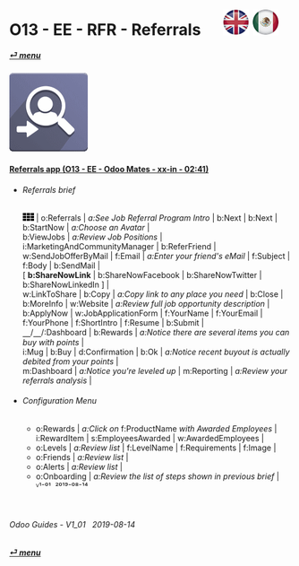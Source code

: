 # O13 - EE - RFR - Referrals &nbsp;&nbsp;&nbsp;&nbsp; [![en-uk](/doc/img/flg/en-uk-flg-btn-sml.png)](/en-uk/o13/ee/rfr/en-uk-o13-ee-rfr-guides.md) [ ![es-mx](/doc/img/flg/es-mx-flg-btn-sml.png)](/es-mx/o13/ee/rfr/es-mx-o13-ee-rfr-guides.md)
#### [_&#x23CE; menu_](/en-uk/o13/ee/en-uk-o13-ee-guides-menu.md "Back to EE menu")  
### ![rfr](/doc/img/app/big/rfr.png)
[ⱽ¹²³⁴⁵⁶⁷⁸⁹⁰⁻]: # (ⱽ¹²³⁴⁵⁶⁷⁸⁹⁰⁻)

#### [Referrals app (O13 - EE - Odoo Mates - xx-in - 02:41)](https://youtube.com/embed/Pp_CMD7_D5Y?autoplay=1&start=0&end=147&rel=0)  

- ###### Referrals brief
    ![apps](/doc/img/apps.png) | o:Referrals | _a:See Job Referral Program Intro_ | b:Next | b:Next | b:StartNow | _a:Choose an Avatar_ |  
    b:ViewJobs | _a:Review Job Positions_ | i:MarketingAndCommunityManager | b:ReferFriend |  
    w:SendJobOfferByMail | f:Email | _a:Enter your friend's eMail_ | f:Subject | f:Body | b:SendMail |  
    \[ **b:ShareNowLink** | b:ShareNowFacebook | b:ShareNowTwitter | b:ShareNowLinkedIn ] |  
    w:LinkToShare | b:Copy | _a:Copy link to any place you need_ | b:Close |  
    b:MoreInfo | w:Website | _a:Review full job opportunity description_ |  
    b:ApplyNow | w:JobApplicationForm | f:YourName | f:YourEmail | f:YourPhone | f:ShortIntro | f:Resume | b:Submit |  
    &#x23BD;/&#x23BD;/:Dashboard | b:Rewards | _a:Notice there are several items you can buy with points_ |  
    i:Mug | b:Buy | d:Confirmation | b:Ok | _a:Notice recent buyout is actually debited from your points_ |  
    m:Dashboard | _a:Notice you're leveled up_ | m:Reporting | _a:Review your referrals analysis_ |  
- ###### Configuration Menu
    - o:Rewards | _a:Click on_ f:ProductName _with Awarded Employees_ |  
        i:RewardItem | s:EmployeesAwarded | w:AwardedEmployees |  
    - o:Levels | _a:Review list_ | f:LevelName | f:Requirements | f:Image |  
    - o:Friends | _a:Review list_ |  
    - o:Alerts | _a:Review list_ |  
    - o:Onboarding | _a:Review the list of steps shown in previous brief_ |  
    ⱽ¹⁻⁰¹ &nbsp;²⁰¹⁹⁻⁰⁸⁻¹⁴

<br>

###### Odoo Guides - V1_01 &nbsp; 2019-08-14  
**[_&#x23CE; menu_](/en-uk/o13/ee/en-uk-o13-ee-guides-menu.md)**  
